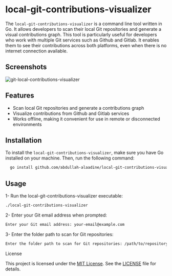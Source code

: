 # local-git-contributions-visualizer

The `local-git-contributions-visualizer` is a command line tool written in Go. It allows developers to scan their local Git repositories and generate a visual contributions graph. This tool is particularly useful for developers who work with multiple Git services such as Github and Gitlab. It enables them to see their contributions across both platforms, even when there is no internet connection available.

## Screenshots

![git-local-contributions-visualizer](https://raw.githubusercontent.com/abdullah-alaadine/local-git-contributions-visualizer/main/assets/screenshot.png)

## Features

- Scan local Git repositories and generate a contributions graph
- Visualize contributions from Github and Gitlab services
- Works offline, making it convenient for use in remote or disconnected environments

## Installation

To install the `local-git-contributions-visualizer`, make sure you have Go installed on your machine. Then, run the following command:

```bash
  go install github.com/abdullah-alaadine/local-git-contributions-visualizer@latest
```

## Usage

1- Run the local-git-contributions-visualizer executable:

```bash
./local-git-contributions-visualizer

```

2- Enter your Git email address when prompted:

```bash
Enter your Git email address: your-email@example.com

```

3- Enter the folder path to scan for Git repositories:

```bash
Enter the folder path to scan for Git repositories: /path/to/repository
```

License

This project is licensed under the [MIT License](https://github.com/abdullah-alaadine/local-git-contributions-visualizer/blob/main/LICENSE). See the [LICENSE](https://github.com/abdullah-alaadine/local-git-contributions-visualizer/blob/main/LICENSE) file for details.
```
